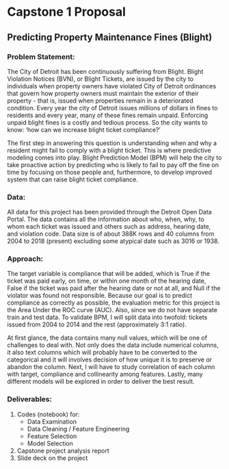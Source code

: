 # Capstone 1 Proposal
## Predicting Property Maintenance Fines (Blight)
  

  
### **Problem Statement**:  

  The City of Detroit has been continuously suffering from Blight. Blight Violation Notices (BVN), or Blight Tickets, are issued by the city to individuals when property owners have violated City of Detroit ordinances that govern how property owners must maintain the exterior of their property - that is, issued when properties remain in a deteriorated condition. Every year the city of Detroit issues millions of dollars in fines to residents and every year, many of these fines remain unpaid. Enforcing unpaid blight fines is a costly and tedious process. So the city wants to know: ‘how can we increase blight ticket compliance?’  

 The first step in answering this question is understanding when and why a resident might fail to comply with a blight ticket. This is where predictive modeling comes into play. Blight Prediction Model (BPM) will help the city to take proactive action by predicting who is likely to fail to pay off the fine on time by focusing on those people and, furthermore, to develop improved system that can raise blight ticket compliance. 
  


### **Data**:  

  All data for this project has been provided through the Detroit Open Data Portal. The data contains all the information about who, when, why, to whom each ticket was issued and others such as address, hearing date, and violation code. Data size is of about 388K rows and 40 columns from 2004 to 2018 (present) excluding some atypical date such as 3016 or 1938. 
  


### **Approach**:  

  The target variable is compliance that will be added, which is True if the ticket was paid early, on time, or within one month of the hearing date, False if the ticket was paid after the hearing date or not at all, and Null if the violator was found not responsible. Because our goal is to predict compliance as correctly as possible, the evaluation metric for this project is the Area Under the ROC curve (AUC). Also, since we do not have separate train and test data. To validate BPM, I will split data into twofold: tickets issued from 2004 to 2014 and the rest (approximately 3:1 ratio).  

  At first glance, the data contains many null values, which will be one of challenges to deal with. Not only does the data include numerical columns, it also text columns which will probably have to be converted to the categorical and it will involves decision of how unique it is to preserve or abandon the column. Next, I will have to study correlation of each column with target, compliance and collinearity among features. Lastly, many different models will be explored in order to deliver the best result. 
  


### **Deliverables**:
1. Codes (notebook) for:
	* Data Examination
	* Data Cleaning / Feature Engineering
	* Feature Selection
	* Model Selection
2. Capstone project analysis report
3. Slide deck on the project
